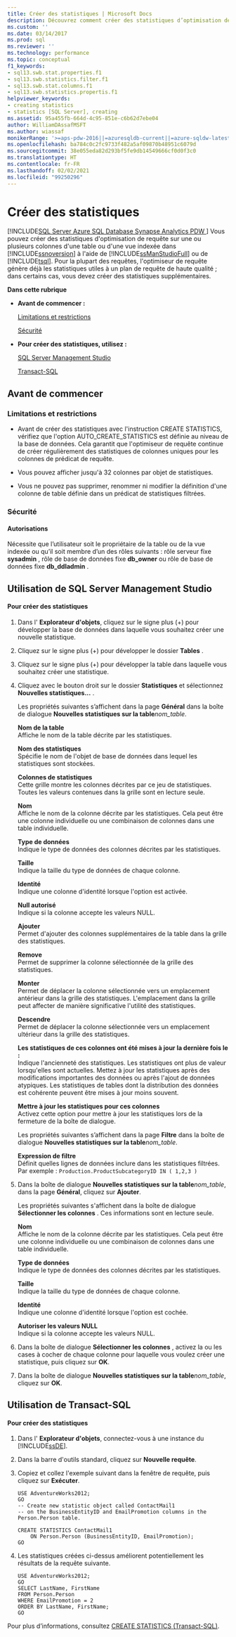 ```yaml
---
title: Créer des statistiques | Microsoft Docs
description: Découvrez comment créer des statistiques d’optimisation des requêtes sur les colonnes d’une table ou d’une vue indexée dans SQL Server à l’aide de SQL Server Management Studio ou de Transact-SQL.
ms.custom: ''
ms.date: 03/14/2017
ms.prod: sql
ms.reviewer: ''
ms.technology: performance
ms.topic: conceptual
f1_keywords:
- sql13.swb.stat.properties.f1
- sql13.swb.statistics.filter.f1
- sql13.swb.stat.columns.f1
- sql13.swb.statistics.propertis.f1
helpviewer_keywords:
- creating statistics
- statistics [SQL Server], creating
ms.assetid: 95a455fb-664d-4c95-851e-c6b62d7ebe04
author: WilliamDAssafMSFT
ms.author: wiassaf
monikerRange: '>=aps-pdw-2016||=azuresqldb-current||=azure-sqldw-latest||>=sql-server-2016||>=sql-server-linux-2017||=azuresqldb-mi-current'
ms.openlocfilehash: ba784c0c2fc9733f482a5af09870b48951c6079d
ms.sourcegitcommit: 38e055eda82d293bf5fe9db14549666cf0d0f3c0
ms.translationtype: HT
ms.contentlocale: fr-FR
ms.lasthandoff: 02/02/2021
ms.locfileid: "99250296"
---
```

# <a name="create-statistics"></a>Créer des statistiques
[!INCLUDE[SQL Server Azure SQL Database Synapse Analytics PDW ](../../includes/applies-to-version/sql-asdb-asdbmi-asa-pdw.md)]
  Vous pouvez créer des statistiques d'optimisation de requête sur une ou plusieurs colonnes d'une table ou d'une vue indexée dans [!INCLUDE[ssnoversion](../../includes/ssnoversion-md.md)] à l'aide de [!INCLUDE[ssManStudioFull](../../includes/ssmanstudiofull-md.md)] ou de [!INCLUDE[tsql](../../includes/tsql-md.md)]. Pour la plupart des requêtes, l'optimiseur de requête génère déjà les statistiques utiles à un plan de requête de haute qualité ; dans certains cas, vous devez créer des statistiques supplémentaires.  
  
 **Dans cette rubrique**  
  
-   **Avant de commencer :**  
  
     [Limitations et restrictions](#Restrictions)  
  
     [Sécurité](#Security)  
  
-   **Pour créer des statistiques, utilisez :**  
  
     [SQL Server Management Studio](#SSMSProcedure)  
  
     [Transact-SQL](#TsqlProcedure)  
  
##  <a name="before-you-begin"></a><a name="BeforeYouBegin"></a> Avant de commencer  
  
###  <a name="limitations-and-restrictions"></a><a name="Restrictions"></a> Limitations et restrictions  
  
-   Avant de créer des statistiques avec l'instruction CREATE STATISTICS, vérifiez que l'option AUTO_CREATE_STATISTICS est définie au niveau de la base de données. Cela garantit que l'optimiseur de requête continue de créer régulièrement des statistiques de colonnes uniques pour les colonnes de prédicat de requête.  
  
-   Vous pouvez afficher jusqu'à 32 colonnes par objet de statistiques.  
  
-   Vous ne pouvez pas supprimer, renommer ni modifier la définition d'une colonne de table définie dans un prédicat de statistiques filtrées.  
  
###  <a name="security"></a><a name="Security"></a> Sécurité  
  
####  <a name="permissions"></a><a name="Permissions"></a> Autorisations  
 Nécessite que l’utilisateur soit le propriétaire de la table ou de la vue indexée ou qu’il soit membre d’un des rôles suivants : rôle serveur fixe **sysadmin** , rôle de base de données fixe **db_owner** ou rôle de base de données fixe **db_ddladmin** .  
  
##  <a name="using-sql-server-management-studio"></a><a name="SSMSProcedure"></a> Utilisation de SQL Server Management Studio  
  
#### <a name="to-create-statistics"></a>Pour créer des statistiques  
  
1.  Dans l' **Explorateur d'objets**, cliquez sur le signe plus (+) pour développer la base de données dans laquelle vous souhaitez créer une nouvelle statistique.  
  
2.  Cliquez sur le signe plus (+) pour développer le dossier **Tables** .  
  
3.  Cliquez sur le signe plus (+) pour développer la table dans laquelle vous souhaitez créer une statistique.  
  
4.  Cliquez avec le bouton droit sur le dossier **Statistiques** et sélectionnez **Nouvelles statistiques...** .  
  
     Les propriétés suivantes s’affichent dans la page **Général** dans la boîte de dialogue **Nouvelles statistiques sur la table**_nom\_table_.  
  
     **Nom de la table**  
     Affiche le nom de la table décrite par les statistiques.  
  
     **Nom des statistiques**  
     Spécifie le nom de l'objet de base de données dans lequel les statistiques sont stockées.  
  
     **Colonnes de statistiques**  
     Cette grille montre les colonnes décrites par ce jeu de statistiques. Toutes les valeurs contenues dans la grille sont en lecture seule.  
  
     **Nom**  
     Affiche le nom de la colonne décrite par les statistiques. Cela peut être une colonne individuelle ou une combinaison de colonnes dans une table individuelle.  
  
     **Type de données**  
     Indique le type de données des colonnes décrites par les statistiques.  
  
     **Taille**  
     Indique la taille du type de données de chaque colonne.  
  
     **Identité**  
     Indique une colonne d'identité lorsque l'option est activée.  
  
     **Null autorisé**  
     Indique si la colonne accepte les valeurs NULL.  
  
     **Ajouter**  
     Permet d'ajouter des colonnes supplémentaires de la table dans la grille des statistiques.  
  
     **Remove**  
     Permet de supprimer la colonne sélectionnée de la grille des statistiques.  
  
     **Monter**  
     Permet de déplacer la colonne sélectionnée vers un emplacement antérieur dans la grille des statistiques. L'emplacement dans la grille peut affecter de manière significative l'utilité des statistiques.  
  
     **Descendre**  
     Permet de déplacer la colonne sélectionnée vers un emplacement ultérieur dans la grille des statistiques.  
  
     **Les statistiques de ces colonnes ont été mises à jour la dernière fois le :**  
     Indique l'ancienneté des statistiques. Les statistiques ont plus de valeur lorsqu'elles sont actuelles. Mettez à jour les statistiques après des modifications importantes des données ou après l'ajout de données atypiques. Les statistiques de tables dont la distribution des données est cohérente peuvent être mises à jour moins souvent.  
  
     **Mettre à jour les statistiques pour ces colonnes**  
     Activez cette option pour mettre à jour les statistiques lors de la fermeture de la boîte de dialogue.  
  
     Les propriétés suivantes s’affichent dans la page **Filtre** dans la boîte de dialogue **Nouvelles statistiques sur la table**_nom\_table_.  
  
     **Expression de filtre**  
     Définit quelles lignes de données inclure dans les statistiques filtrées. Par exemple : `Production.ProductSubcategoryID IN ( 1,2,3 )`  
  
5.  Dans la boîte de dialogue **Nouvelles statistiques sur la table**_nom\_table_, dans la page **Général**, cliquez sur **Ajouter**.  
  
     Les propriétés suivantes s'affichent dans la boîte de dialogue **Sélectionner les colonnes** . Ces informations sont en lecture seule.  
  
     **Nom**  
     Affiche le nom de la colonne décrite par les statistiques. Cela peut être une colonne individuelle ou une combinaison de colonnes dans une table individuelle.  
  
     **Type de données**  
     Indique le type de données des colonnes décrites par les statistiques.  
  
     **Taille**  
     Indique la taille du type de données de chaque colonne.  
  
     **Identité**  
     Indique une colonne d'identité lorsque l'option est cochée.  
  
     **Autoriser les valeurs NULL**  
     Indique si la colonne accepte les valeurs NULL.  
  
6.  Dans la boîte de dialogue **Sélectionner les colonnes** , activez la ou les cases à cocher de chaque colonne pour laquelle vous voulez créer une statistique, puis cliquez sur **OK**.  
  
7.  Dans la boîte de dialogue **Nouvelles statistiques sur la table**_nom\_table_, cliquez sur **OK**.  
  
##  <a name="using-transact-sql"></a><a name="TsqlProcedure"></a> Utilisation de Transact-SQL  
  
#### <a name="to-create-statistics"></a>Pour créer des statistiques  
  
1.  Dans l' **Explorateur d'objets**, connectez-vous à une instance du [!INCLUDE[ssDE](../../includes/ssde-md.md)].  
  
2.  Dans la barre d'outils standard, cliquez sur **Nouvelle requête**.  
  
3.  Copiez et collez l'exemple suivant dans la fenêtre de requête, puis cliquez sur **Exécuter**.  
  
    ```  
    USE AdventureWorks2012;   
    GO  
    -- Create new statistic object called ContactMail1  
    -- on the BusinessEntityID and EmailPromotion columns in the Person.Person table.   
  
    CREATE STATISTICS ContactMail1  
        ON Person.Person (BusinessEntityID, EmailPromotion);   
    GO  
    ```  
  
4.  Les statistiques créées ci-dessus améliorent potentiellement les résultats de la requête suivante.  
  
    ```  
    USE AdventureWorks2012;   
    GO  
    SELECT LastName, FirstName  
    FROM Person.Person  
    WHERE EmailPromotion = 2  
    ORDER BY LastName, FirstName;   
    GO  
    ```  
  
 Pour plus d’informations, consultez [CREATE STATISTICS &#40;Transact-SQL&#41;](../../t-sql/statements/create-statistics-transact-sql.md).  
  
  
